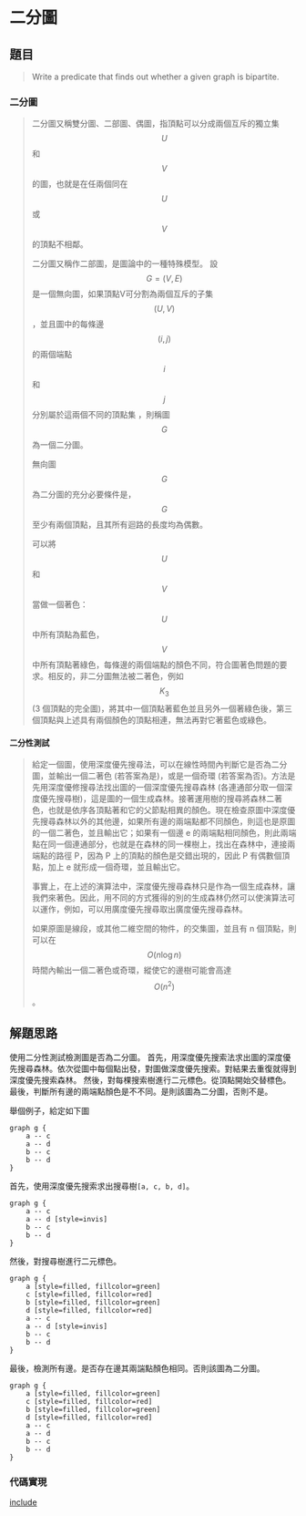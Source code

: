 # 二分圖

## 題目

>Write a predicate that finds out whether a given graph is bipartite.

### 二分圖

>二分圖又稱雙分圖、二部圖、偶圖，指頂點可以分成兩個互斥的獨立集$$U$$和$$V$$的圖，也就是在任兩個同在$$U$$或$$V$$的頂點不相鄰。
>
>二分圖又稱作二部圖，是圖論中的一種特殊模型。 設 $$G=(V,E)$$是一個無向圖，如果頂點V可分割為兩個互斥的子集 $${\displaystyle (U,V)}$$，並且圖中的每條邊$${\displaystyle (i,j)}$$的兩個端點$$i$$和$$j$$分別屬於這兩個不同的頂點集 ，則稱圖$$G$$為一個二分圖。
>
>無向圖$$G$$為二分圖的充分必要條件是，$$G$$至少有兩個頂點，且其所有迴路的長度均為偶數。
>
>可以將$$U$$和$$V$$當做一個著色：$$U$$中所有頂點為藍色，$$V$$中所有頂點著綠色，每條邊的兩個端點的顏色不同，符合圖著色問題的要求。相反的，非二分圖無法被二著色，例如 $$K_{3}$$(3 個頂點的完全圖)，將其中一個頂點著藍色並且另外一個著綠色後，第三個頂點與上述具有兩個顏色的頂點相連，無法再對它著藍色或綠色。

#### 二分性測試

>給定一個圖，使用深度優先搜尋法，可以在線性時間內判斷它是否為二分圖，並輸出一個二著色 (若答案為是)，或是一個奇環 (若答案為否)。方法是先用深度優修搜尋法找出圖的一個深度優先搜尋森林 (各連通部分取一個深度優先搜尋樹)，這是圖的一個生成森林。接著運用樹的搜尋將森林二著色，也就是依序各頂點著和它的父節點相異的顏色。現在檢查原圖中深度優先搜尋森林以外的其他邊，如果所有邊的兩端點都不同顏色，則這也是原圖的一個二著色，並且輸出它；如果有一個邊 e 的兩端點相同顏色，則此兩端點在同一個連通部分，也就是在森林的同一棵樹上，找出在森林中，連接兩端點的路徑 P，因為 P 上的頂點的顏色是交錯出現的，因此 P 有偶數個頂點，加上 e 就形成一個奇環，並且輸出它。
>
>事實上，在上述的演算法中，深度優先搜尋森林只是作為一個生成森林，讓我們來著色。因此，用不同的方式獲得的別的生成森林仍然可以使演算法可以運作，例如，可以用廣度優先搜尋取出廣度優先搜尋森林。
>
>如果原圖是線段，或其他二維空間的物件，的交集圖，並且有 n 個頂點，則可以在$$O(n\log n)$$時間內輸出一個二著色或奇環，縱使它的邊樹可能會高達$$O(n^{2})$$。

## 解題思路

使用二分性測試檢測圖是否為二分圖。
首先，用深度優先搜索法求出圖的深度優先搜尋森林。依次從圖中每個點出發，對圖做深度優先搜索。對結果去重復就得到深度優先搜索森林。
然後，對每棵搜索樹進行二元標色。從頂點開始交替標色。
最後，判斷所有邊的兩端點顏色是不不同。是則該圖為二分圖，否則不是。

舉個例子，給定如下圖

```plantuml
graph g {
    a -- c
    a -- d
    b -- c
    b -- d
}
```

首先，使用深度優先搜索求出搜尋樹`[a, c, b, d]`。

```plantuml
graph g {
    a -- c
    a -- d [style=invis]
    b -- c
    b -- d
}
```

然後，對搜尋樹進行二元標色。

```plantuml
graph g {
    a [style=filled, fillcolor=green] 
    c [style=filled, fillcolor=red]
    b [style=filled, fillcolor=green]
    d [style=filled, fillcolor=red]
    a -- c
    a -- d [style=invis]
    b -- c
    b -- d
}
```

最後，檢測所有邊。是否存在邊其兩諯點顏色相同。否則該圖為二分圖。

```plantuml
graph g {
    a [style=filled, fillcolor=green] 
    c [style=filled, fillcolor=red]
    b [style=filled, fillcolor=green]
    d [style=filled, fillcolor=red]
    a -- c
    a -- d
    b -- c
    b -- d
}
```

### 代碼實現

[include](../../../python99/graph/p610.py)
